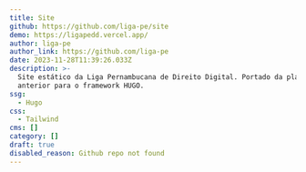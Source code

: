 ```yaml
---
title: Site
github: https://github.com/liga-pe/site
demo: https://ligapedd.vercel.app/
author: liga-pe
author_link: https://github.com/liga-pe
date: 2023-11-28T11:39:26.033Z
description: >-
  Site estático da Liga Pernambucana de Direito Digital. Portado da plataforma
  anterior para o framework HUGO.
ssg:
  - Hugo
css:
  - Tailwind
cms: []
category: []
draft: true
disabled_reason: Github repo not found
---
```

